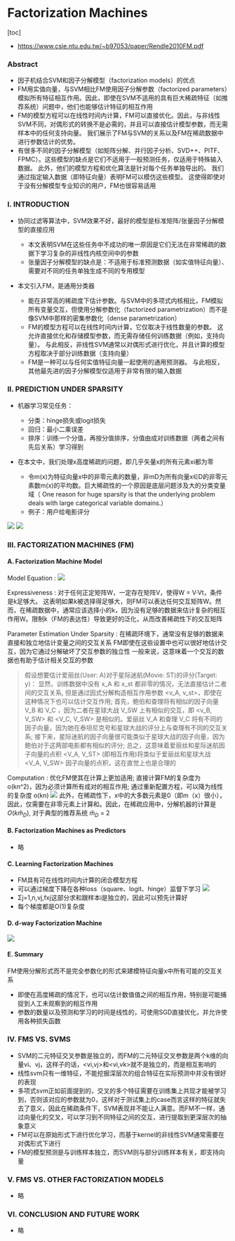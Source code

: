 # Factorization Machines
[toc]
- https://www.csie.ntu.edu.tw/~b97053/paper/Rendle2010FM.pdf

### Abstract
- 因子机结合SVM和因子分解模型（factorization models）的优点
- FM用实值向量，与SVM相比FM使用因子分解参数（factorized parameters）模拟所有特征相互作用。因此，即使在SVM不适用的具有巨大稀疏特征（如推荐系统）问题中，他们也能够估计特征的相互作用
- FM的模型方程可以在线性时间内计算，FM可以直接优化。因此，与非线性SVM不同，对偶形式的转换不是必需的，并且可以直接估计模型参数，而无需样本中的任何支持向量。 我们展示了FM与SVM的关系以及FM在稀疏数据中进行参数估计的优势。
- 有很多不同的因子分解模型（如矩阵分解、并行因子分析、SVD++、PITF、FPMC）。这些模型的缺点是它们不适用于一般预测任务，仅适用于特殊输入数据。 此外，他们的模型方程和优化算法是针对每个任务单独导出的。 我们通过指定输入数据（即特征向量）表明FM可以模仿这些模型。 这使得即使对于没有分解模型专业知识的用户，FM也很容易适用

### I. INTRODUCTION
- 协同过滤等算法中，SVM效果不好，最好的模型是标准矩阵/张量因子分解模型的直接应用
  - 本文表明SVM在这些任务中不成功的唯一原因是它们无法在非常稀疏的数据下学习复杂的非线性内核空间中的参数
  - 张量因子分解模型的缺点是：不适用于标准预测数据（如实值特征向量）、需要对不同的任务单独生成不同的专用模型

- 本文引入FM，是通用分类器
  - 能在非常高的稀疏度下估计参数。与SVM中的多项式内核相比，FM模拟所有变量交互，但使用分解参数化（factorized parametrization）而不是像SVM中那样的密集参数化（dense parametrization）
  - FM的模型方程可以在线性时间内计算，它仅取决于线性数量的参数。 这允许直接优化和存储模型参数，而无需存储任何训练数据（例如，支持向量）。 与此相反，非线性SVM通常以对偶形式进行优化，并且计算的模型方程取决于部分训练数据（支持向量）
  - FM是一种可以与任何实值特征向量一起使用的通用预测器。 与此相反，其他最先进的因子分解模型仅适用于非常有限的输入数据

### II. PREDICTION UNDER SPARSITY
- 机器学习常见任务：
  - 分类：hinge损失或logit损失
  - 回归：最小二乘误差
  - 排序：训练一个分值，再按分值排序，分值由成对训练数据（两者之间有先后关系）学习得到

- 在本文中，我们处理x高度稀疏的问题，即几乎矢量x的所有元素xi都为零
  - 令m(x)为特征向量x中的非零元素的数量，非mD为所有向量x∈D的非零元素数m(x)的平均数。巨大稀疏性的一个原因是底层问题涉及大的分类变量域（ One reason for huge sparsity is that the underlying problem deals with large categorical variable domains.）
  - 例子：用户给电影评分

![](../../images/d0001/03202270520206362705.png)
![](../../images/d0001/03202530520206325305.png)

### III. FACTORIZATION MACHINES (FM)
#### A. Factorization Machine Model
Model Equation
: ![](../../images/d0001/03202570520206385705.png)

Expressiveness
: 对于任何正定矩阵W，一定存在矩阵V，使得W = V·Vt，条件是k足够大。 这表明如果k被选择得足够大，则FM可以表达任何交互矩阵W。然而，在稀疏数据中，通常应该选择小的k，因为没有足够的数据来估计复杂的相互作用W。限制k（FM的表达性）导致更好的泛化，从而改善稀疏性下的交互矩阵

Parameter Estimation Under Sparsity
: 在稀疏环境下，通常没有足够的数据来直接和独立地估计变量之间的交互关系
FM即使在这些设置中也可以很好地估计交互，因为它通过分解破坏了交互参数的独立性
一般来说，这意味着一个交互的数据也有助于估计相关交互的参数
> 假设想要估计爱丽丝(User: A)对于星际迷航(Movie: ST)的评分(Target: y)：
> 显然，训练数据中没有 x_A 和 x_st 都非零的情况，无法直接估计二者间的交互关系, 但是通过因式分解构造相互作用参数 <v_A, v_st>，即使在这种情况下也可以估计交互作用; 首先，鲍伯和查理将有相似的因子向量 V_B 和 V_C ，因为二者在星球大战 V_SW 上有相似的交互，即 <v_B, V_SW> 和 <V_C, V_SW> 是相似的。爱丽丝 V_A 和查理 V_C 将有不同的因子向量，因为她在泰坦尼克号和星球大战的评分上与查理有不同的交互关系; 接下来，星际迷航的因子向量很可能类似于星球大战的因子向量，因为鲍伯对于这两部电影都有相似的评分; 总之，这意味着爱丽丝和星际迷航因子向量的点积 <V_A, V_ST> (即相互作用)将类似于爱丽丝和星球大战 <V_A, V_SW> 因子向量的点积，这在直觉上也是合理的

Computation
: 优化FM使其在计算上更加适用; 直接计算FM的复杂度为 o(kn^2)，因为必须计算所有成对的相互作用; 通过重新配置方程，可以降为线性的复杂度 o(kn)
![](../../images/d0001/03202440520206484405.png)
此外，在稀疏性下，x中的大多数元素是0（即m（x）很小），因此，仅需要在非零元素上计算和。因此，在稀疏应用中，分解机器的计算是$O(k\hat m_D)$, 对于典型的推荐系统 $\hat m_D$ = 2

#### B. Factorization Machines as Predictors
- 略

#### C. Learning Factorization Machines
- FM具有可在线性时间内计算的闭合模型方程
- 可以通过梯度下降在各种loss（square、logit、hinge）监督下学习
![](../../images/d0001/03202390520206543905.png)
- Σj=1,n,vj,fxj这部分求和跟样本i是独立的，因此可以预先计算好
- 每个梯度都是O(1)复杂度

#### D. d-way Factorization Machine
![](../../images/d0001/03202350520206573505.png)

#### E. Summary
FM使用分解形式而不是完全参数化的形式来建模特征向量x中所有可能的交互关系
- 即使在高度稀疏的情况下，也可以估计数值值之间的相互作用，特别是可能捕捉到人工未观察到的相互作用
- 参数的数量以及预测和学习的时间是线性的，可使用SGD直接优化，并允许使用各种损失函数

### IV. FMS VS. SVMS
- SVM的二元特征交叉参数是独立的，而FM的二元特征交叉参数是两个k维的向量vi、vj，这样子的话，<vi,vj>和<vi,vk>就不是独立的，而是相互影响的
- 线性svm只有一维特征，不能挖掘深层次的组合特征在实际预测中并没有很好的表现
- 多项式svm正如前面提到的，交叉的多个特征需要在训练集上共现才能被学习到，否则该对应的参数就为0，这样对于测试集上的case而言这样的特征就失去了意义，因此在稀疏条件下，SVM表现并不能让人满意。而FM不一样，通过向量化的交叉，可以学习到不同特征之间的交互，进行提取到更深层次的抽象意义
- FM可以在原始形式下进行优化学习，而基于kernel的非线性SVM通常需要在对偶形式下进行
- FM的模型预测是与训练样本独立，而SVM则与部分训练样本有关，即支持向量

### V. FMS VS. OTHER FACTORIZATION MODELS
- 略

### VI. CONCLUSION AND FUTURE WORK
- 略

